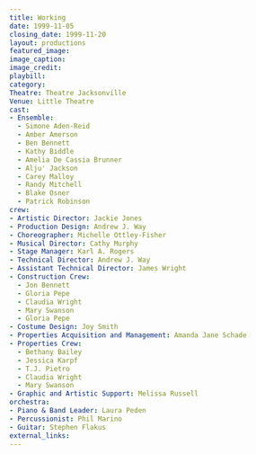 ```yaml
---
title: Working
date: 1999-11-05
closing_date: 1999-11-20
layout: productions
featured_image:
image_caption:
image_credit:
playbill:
category:
Theatre: Theatre Jacksonville
Venue: Little Theatre
cast:
- Ensemble: 
  - Simone Aden-Reid
  - Amber Amerson
  - Ben Bennett
  - Kathy Biddle
  - Amelia De Cassia Brunner
  - Alju' Jackson
  - Carey Malloy
  - Randy Mitchell
  - Blake Osner
  - Patrick Robinson
crew:
- Artistic Director: Jackie Jones
- Production Design: Andrew J. Way
- Choreographer: Michelle Ottley-Fisher
- Musical Director: Cathy Murphy
- Stage Manager: Karl A. Rogers
- Technical Director: Andrew J. Way
- Assistant Technical Director: James Wright
- Construction Crew:
  - Jon Bennett
  - Gloria Pepe
  - Claudia Wright
  - Mary Swanson
  - Gloria Pepe
- Costume Design: Joy Smith
- Properties Acquisition and Management: Amanda Jane Schade
- Properties Crew:
  - Bethany Bailey
  - Jessica Karpf
  - T.J. Pietro
  - Claudia Wright
  - Mary Swanson
- Graphic and Artistic Support: Melissa Russell
orchestra:
- Piano & Band Leader: Laura Peden
- Percussionist: Phil Marino
- Guitar: Stephen Flakus
external_links:
---
```

